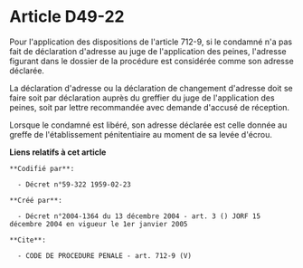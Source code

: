 # Article D49-22

Pour l'application des dispositions de l'article 712-9, si le condamné n'a pas fait de déclaration d'adresse au juge de
l'application des peines, l'adresse figurant dans le dossier de la procédure est considérée comme son adresse déclarée.

La déclaration d'adresse ou la déclaration de changement d'adresse doit se faire soit par déclaration auprès du greffier du
juge de l'application des peines, soit par lettre recommandée avec demande d'accusé de réception.

Lorsque le condamné est libéré, son adresse déclarée est celle donnée au greffe de l'établissement pénitentiaire au moment de
sa levée d'écrou.

**Liens relatifs à cet article**

	**Codifié par**:

	  - Décret n°59-322 1959-02-23

	**Créé par**:

	  - Décret n°2004-1364 du 13 décembre 2004 - art. 3 () JORF 15 décembre 2004 en vigueur le 1er janvier 2005

	**Cite**:

	  - CODE DE PROCEDURE PENALE - art. 712-9 (V)
